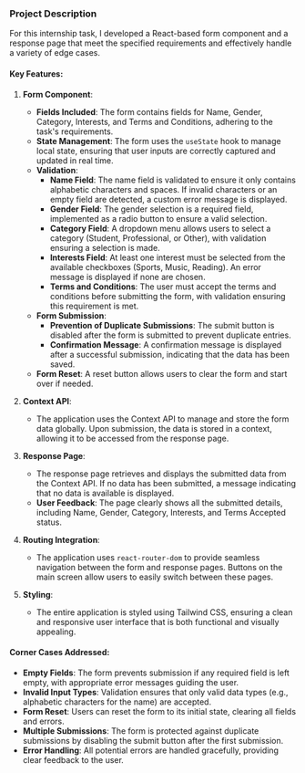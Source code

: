 ### Project Description

For this internship task, I developed a React-based form component and a response page that meet the specified requirements and effectively handle a variety of edge cases.

#### Key Features:

1. **Form Component**:
   - **Fields Included**: The form contains fields for Name, Gender, Category, Interests, and Terms and Conditions, adhering to the task's requirements.
   - **State Management**: The form uses the `useState` hook to manage local state, ensuring that user inputs are correctly captured and updated in real time.
   - **Validation**:
     - **Name Field**: The name field is validated to ensure it only contains alphabetic characters and spaces. If invalid characters or an empty field are detected, a custom error message is displayed.
     - **Gender Field**: The gender selection is a required field, implemented as a radio button to ensure a valid selection.
     - **Category Field**: A dropdown menu allows users to select a category (Student, Professional, or Other), with validation ensuring a selection is made.
     - **Interests Field**: At least one interest must be selected from the available checkboxes (Sports, Music, Reading). An error message is displayed if none are chosen.
     - **Terms and Conditions**: The user must accept the terms and conditions before submitting the form, with validation ensuring this requirement is met.
   - **Form Submission**:
     - **Prevention of Duplicate Submissions**: The submit button is disabled after the form is submitted to prevent duplicate entries.
     - **Confirmation Message**: A confirmation message is displayed after a successful submission, indicating that the data has been saved.
   - **Form Reset**: A reset button allows users to clear the form and start over if needed.

2. **Context API**:
   - The application uses the Context API to manage and store the form data globally. Upon submission, the data is stored in a context, allowing it to be accessed from the response page.

3. **Response Page**:
   - The response page retrieves and displays the submitted data from the Context API. If no data has been submitted, a message indicating that no data is available is displayed.
   - **User Feedback**: The page clearly shows all the submitted details, including Name, Gender, Category, Interests, and Terms Accepted status.

4. **Routing Integration**:
   - The application uses `react-router-dom` to provide seamless navigation between the form and response pages. Buttons on the main screen allow users to easily switch between these pages.

5. **Styling**:
   - The entire application is styled using Tailwind CSS, ensuring a clean and responsive user interface that is both functional and visually appealing.

#### Corner Cases Addressed:

- **Empty Fields**: The form prevents submission if any required field is left empty, with appropriate error messages guiding the user.
- **Invalid Input Types**: Validation ensures that only valid data types (e.g., alphabetic characters for the name) are accepted.
- **Form Reset**: Users can reset the form to its initial state, clearing all fields and errors.
- **Multiple Submissions**: The form is protected against duplicate submissions by disabling the submit button after the first submission.
- **Error Handling**: All potential errors are handled gracefully, providing clear feedback to the user.



